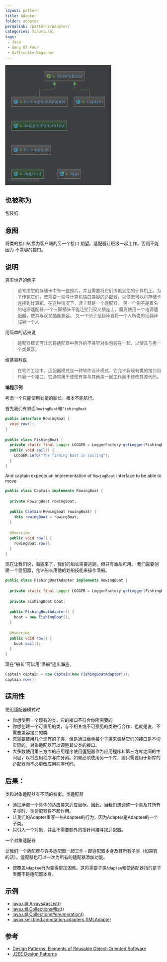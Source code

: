 ```yaml
---
layout: pattern
title: Adapter
folder: adapter
permalink: /patterns/adapter/
categories: Structural
tags:
 - Java
 - Gang Of Four
 - Difficulty-Beginner
---
```


![image](03_adapter.png)

## 也被称为
包装纸

## 意图
将类的接口转换为客户端的另一个接口
期望。适配器让班级一起工作，否则不能因为
不兼容的接口。

## 说明

真实世界的例子

>请考虑您的存储卡中有一些照片，并且需要将它们传输到您的计算机上。为了传输它们，您需要一些与计算机端口兼容的适配器，以便您可以将存储卡连接到计算机。在这种情况下，读卡器是一个适配器。
>另一个例子是着名的电源适配器;一个三脚插头不能连接到双叉插座上，需要使用一个电源适配器，使其与双叉插座兼容。
>又一个例子是翻译者将一个人所说的话翻译成另一个人

用简单的话来说

>适配器模式可让您将适配器中另外的不兼容对象包装在一起，以使其与另一个类兼容。

维基百科说

>在软件工程中，适配器模式是一种软件设计模式，它允许将现有类的接口用作另一个接口。它通常用于使现有类与其他类一起工作而不修改其源代码。

**编程示例**

考虑一个只能使用划艇的船长，根本不能航行。

首先我们有界面`RowingBoat`和`FishingBoat`

```java
public interface RowingBoat {
  void row();
}

public class FishingBoat {
  private static final Logger LOGGER = LoggerFactory.getLogger(FishingBoat.class);
  public void sail() {
    LOGGER.info("The fishing boat is sailing");
  }
}
```

And captain expects an implementation of `RowingBoat` interface to be able to move

```java
public class Captain implements RowingBoat {

  private RowingBoat rowingBoat;

  public Captain(RowingBoat rowingBoat) {
    this.rowingBoat = rowingBoat;
  }

  @Override
  public void row() {
    rowingBoat.row();
  }
}
```

现在让我们说，海盗来了，我们的船长需要逃跑，但只有渔船可用。 我们需要创建一个适配器，允许船长用他的划船技能来操作渔船。

```java
public class FishingBoatAdapter implements RowingBoat {

  private static final Logger LOGGER = LoggerFactory.getLogger(FishingBoatAdapter.class);

  private FishingBoat boat;

  public FishingBoatAdapter() {
    boat = new FishingBoat();
  }

  @Override
  public void row() {
    boat.sail();
  }
}
```

现在“船长”可以用“渔船”逃出海盗。

```java
Captain captain = new Captain(new FishingBoatAdapter());
captain.row();
```

## 适用性
使用适配器模式时

* 你想使用一个现有的类，它的接口不符合你所需要的
* 你想创建一个可重用的类，与不相关或不可预见的类进行合作，也就是说，不需要兼容接口的类
* 您需要使用几个现有的子类，但是通过继承每个子类来调整它们的接口是不切实际的。对象适配器可以调整其父类的接口。
* 大多数使用第三方库的应用程序使用适配器作为应用程序和第三方库之间的中间层，以将应用程序与库分离。如果必须使用另一个库，则只需要用于新库的适配器而不必更改应用程序代码。

## 后果：
类和对象适配器有不同的权衡。类适配器

* 通过承诺一个具体的适应类来适应目标。因此，当我们想调整一个类及其所有子类时，类适配器将不起作用。
* 让我们的Adapter重写一些Adaptee的行为，因为Adapter是Adaptee的一个子类。
* 只引入一个对象，并且不需要额外的指针间接寻找适配器。

一个对象适配器

让我们一个适配器与许多适配器一起工作 - 即适配器本身及其所有子类（如果有的话）。适配器也可以一次为所有的适配器添加功能。
* 使覆盖`Adaptee`行为变得更加困难。这将需要子类`Adaptee`和使适配器指的是子类而不是适配器本身。


## 示例

* [java.util.Arrays#asList()](http://docs.oracle.com/javase/8/docs/api/java/util/Arrays.html#asList%28T...%29)
* [java.util.Collections#list()](https://docs.oracle.com/javase/8/docs/api/java/util/Collections.html#list-java.util.Enumeration-)
* [java.util.Collections#enumeration()](https://docs.oracle.com/javase/8/docs/api/java/util/Collections.html#enumeration-java.util.Collection-)
* [javax.xml.bind.annotation.adapters.XMLAdapter](http://docs.oracle.com/javase/8/docs/api/javax/xml/bind/annotation/adapters/XmlAdapter.html#marshal-BoundType-)


## 参考

* [Design Patterns: Elements of Reusable Object-Oriented Software](http://www.amazon.com/Design-Patterns-Elements-Reusable-Object-Oriented/dp/0201633612)
* [J2EE Design Patterns](http://www.amazon.com/J2EE-Design-Patterns-William-Crawford/dp/0596004273/ref=sr_1_2)
